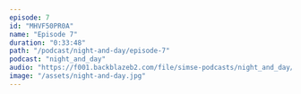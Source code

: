 ```yaml
---
episode: 7
id: "MHVF50PR0A"
name: "Episode 7"
duration: "0:33:48"
path: "/podcast/night-and-day/episode-7"
podcast: "night_and_day"
audio: "https://f001.backblazeb2.com/file/simse-podcasts/night_and_day/night-and-day-episode-7.mp3"
image: "/assets/night-and-day.jpg"
---
```

